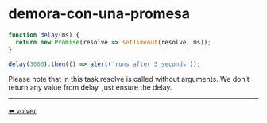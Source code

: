 # demora-con-una-promesa

````js
function delay(ms) {
  return new Promise(resolve => setTimeout(resolve, ms));
}

delay(3000).then(() => alert('runs after 3 seconds'));
````

Please note that in this task resolve is called without arguments. We don’t return any value from delay, just ensure the delay.

---
[⬅️ volver](https://github.com/VictorHugoAguilar/javascript-interview-questions-explained/tree/main/theory/async/promise-basics#readme#demora-con-una-promesa)
